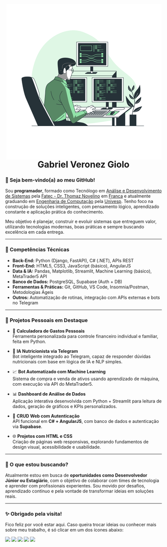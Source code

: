 <img align="right" width="500em" src="https://github.com/gveronezg/gveronezg/raw/main/Programming-bro.svg" alt="gveronezg"/>

<h1 align="center">Gabriel Veronez Giolo</h1>

### 👋 Seja bem-vindo(a) ao meu GitHub!

Sou **programador**, formado como Tecnólogo em [Análise e Desenvolvimento de Sistemas](https://emec.mec.gov.br/emec/consulta-cadastro/detalhamento/d96957f455f6405d14c6542552b0f6eb/MTU3MDg=/9f1aa921d96ca1df24a34474cc171f61/MjEx) pela [Fatec - Dr. Thomaz Novelino](https://site.fatecfranca.edu.br/) em [Franca](https://www.google.com/maps/place/Franca+-+SP/data=!4m2!3m1!1s0x94b0a61af61f6833:0xf8937fe5d4b0f6dd?sa=X&ved=2ahUKEwjK0u2314SAAxV6FLkGHc-5CKYQ8gF6BAhcEAA&ved=2ahUKEwjK0u2314SAAxV6FLkGHc-5CKYQ8gF6BAhkEAE) e atualmente graduando em [Engenharia de Computação](https://univesp.br/cursos/engenharia-de-computacao) pela [Univesp](https://univesp.br/). Tenho foco na construção de soluções inteligentes, com pensamento lógico, aprendizado constante e aplicação prática do conhecimento.

Meu objetivo é planejar, construir e evoluir sistemas que entreguem valor, utilizando tecnologias modernas, boas práticas e sempre buscando excelência em cada entrega.

---

### 🧠 **Competências Técnicas**

- **Back-End:** Python (Django, FastAPI), C# (.NET), APIs REST  
- **Front-End:** HTML5, CSS3, JavaScript (básico), AngularJS  
- **Data & IA:** Pandas, Matplotlib, Streamlit, Machine Learning (básico), MetaTrader5 API  
- **Banco de Dados:** PostgreSQL, Supabase (Auth + DB)  
- **Ferramentas & Práticas:** Git, GitHub, VS Code, Insomnia/Postman, Metodologias Ágeis  
- **Outros:** Automatização de rotinas, integração com APIs externas e bots no Telegram

---

### 🚀 **Projetos Pessoais em Destaque**

- 🧮 **Calculadora de Gastos Pessoais**  
  Ferramenta personalizada para controle financeiro individual e familiar, feita em Python.

- 🤖 **IA Nutricionista via Telegram**  
  Bot inteligente integrado ao Telegram, capaz de responder dúvidas nutricionais com base em lógica de IA e NLP simples.

- 📈 **Bot Automatizado com Machine Learning**  
  Sistema de compra e venda de ativos usando aprendizado de máquina, com execução via API do MetaTrader5.

- 📊 **Dashboard de Análise de Dados**  
  Aplicação interativa desenvolvida com Python + Streamlit para leitura de dados, geração de gráficos e KPIs personalizados.

- 🔐 **CRUD Web com Autenticação**  
  API funcional em **C# + AngularJS**, com banco de dados e autenticação via **Supabase**.

- 🌐 **Projetos com HTML e CSS**  
  Criação de páginas web responsivas, explorando fundamentos de design visual, acessibilidade e usabilidade.

---

### 🧭 O que estou buscando?

Atualmente estou em busca de **oportunidades como Desenvolvedor Júnior ou Estagiário**, com o objetivo de colaborar com times de tecnologia e aprender com profissionais experientes. Sou movido por desafios, aprendizado contínuo e pela vontade de transformar ideias em soluções reais.

---

### ✨ Obrigado pela visita!

Fico feliz por você estar aqui. Caso queira trocar ideias ou conhecer mais sobre meu trabalho, é só clicar em um dos ícones abaixo:

[<img width="50em" src="https://cdn-icons-png.flaticon.com/512/145/145807.png">](https://www.linkedin.com/in/gabriel-veronez-giolo-70a348193/)
[<img width="50em" src="https://cdn-icons-png.flaticon.com/512/3955/3955024.png">](https://www.instagram.com/gveronezg/)
[<img width="50em" src="https://cdn-icons-png.flaticon.com/512/5968/5968764.png">](https://www.facebook.com/gabrielveronezgiolo)
[<img width="50em" src="https://cdn-icons-png.flaticon.com/512/3670/3670051.png">](https://wa.me/16991941010?text=Olá%20Gabriel%20encontrei%20seu%20perfil%20no%20GitHub.)
[<img width="50em" src="https://cdn-icons-png.flaticon.com/512/2111/2111646.png">](https://t.me/gveronezg)
